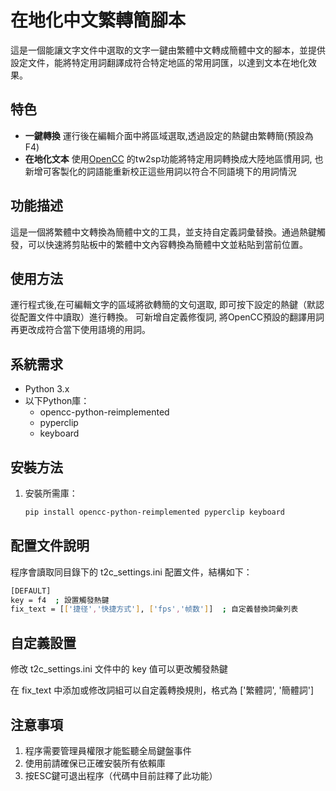 # 在地化中文繁轉簡腳本
這是一個能讓文字文件中選取的文字一鍵由繁體中文轉成簡體中文的腳本，並提供設定文件，能將特定用詞翻譯成符合特定地區的常用詞匯，以達到文本在地化效果。

## 特色
+ **一鍵轉換** 運行後在編輯介面中將區域選取,透過設定的熱鍵由繁轉簡(預設為F4)
+ **在地化文本** 使用[OpenCC](https://github.com/BYVoid/OpenCC) 的tw2sp功能將特定用詞轉換成大陸地區慣用詞, 也新增可客製化的詞語能重新校正這些用詞以符合不同語境下的用詞情況

## 功能描述

這是一個將繁體中文轉換為簡體中文的工具，並支持自定義詞彙替換。通過熱鍵觸發，可以快速將剪貼板中的繁體中文內容轉換為簡體中文並粘貼到當前位置。

## 使用方法
運行程式後,在可編輯文字的區域將欲轉簡的文句選取, 即可按下設定的熱鍵（默認從配置文件中讀取）進行轉換。
可新增自定義修復詞, 將OpenCC預設的翻譯用詞再更改成符合當下使用語境的用詞。


## 系統需求

- Python 3.x
- 以下Python庫：
  - opencc-python-reimplemented
  - pyperclip
  - keyboard

## 安裝方法

1. 安裝所需庫：
   ```bash
   pip install opencc-python-reimplemented pyperclip keyboard

## 配置文件說明
程序會讀取同目錄下的 t2c_settings.ini 配置文件，結構如下：
  ```bash
[DEFAULT]
key = f4  ; 設置觸發熱鍵
fix_text = [['捷径','快捷方式'], ['fps','帧数']]  ; 自定義替換詞彙列表
  ```
## 自定義設置
修改 t2c_settings.ini 文件中的 key 值可以更改觸發熱鍵

在 fix_text 中添加或修改詞組可以自定義轉換規則，格式為 ['繁體詞', '簡體詞']

## 注意事項
1. 程序需要管理員權限才能監聽全局鍵盤事件
2. 使用前請確保已正確安裝所有依賴庫
3. 按ESC鍵可退出程序（代碼中目前註釋了此功能）



